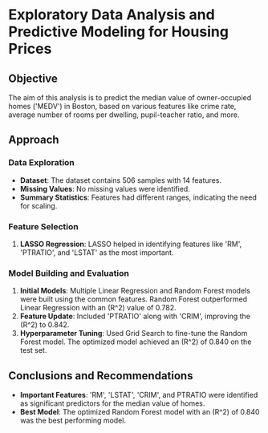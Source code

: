 # Exploratory Data Analysis and Predictive Modeling for Housing Prices

## Objective

The aim of this analysis is to predict the median value of owner-occupied homes ('MEDV') in Boston, based on various features like crime rate, average number of rooms per dwelling, pupil-teacher ratio, and more.

## Approach

### Data Exploration
- **Dataset**: The dataset contains 506 samples with 14 features.
- **Missing Values**: No missing values were identified.
- **Summary Statistics**: Features had different ranges, indicating the need for scaling.

### Feature Selection

1. **LASSO Regression**: LASSO helped in identifying features like 'RM', 'PTRATIO', and 'LSTAT' as the most important.

### Model Building and Evaluation

1. **Initial Models**: Multiple Linear Regression and Random Forest models were built using the common features. Random Forest outperformed Linear Regression with an \(R^2\) value of 0.782.
2. **Feature Update**:  Included 'PTRATIO' along with 'CRIM', improving the \(R^2\) to 0.842.
4. **Hyperparameter Tuning**: Used Grid Search to fine-tune the Random Forest model. The optimized model achieved an \(R^2\) of 0.840 on the test set.

## Conclusions and Recommendations

- **Important Features**: 'RM', 'LSTAT', 'CRIM', and PTRATIO were identified as significant predictors for the median value of homes.
- **Best Model**: The optimized Random Forest model with an \(R^2\) of 0.840 was the best performing model.
  



